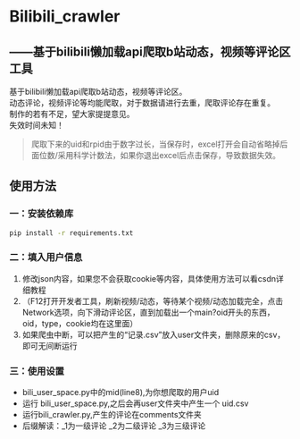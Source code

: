 # Bilibili_crawler 

## ——基于bilibili懒加载api爬取b站动态，视频等评论区工具

基于bilibili懒加载api爬取b站动态，视频等评论区。  
动态评论，视频评论等均能爬取，对于数据请进行去重，爬取评论存在重复。  
制作的若有不足，望大家提提意见。  
失效时间未知！  

> 爬取下来的uid和rpid由于数字过长，当保存时，excel打开会自动省略掉后面位数/采用科学计数法，如果你退出excel后点击保存，导致数据失效。    

## 使用方法

### 一：安装依赖库

```bash
pip install -r requirements.txt
```

### 二：填入用户信息

1. 修改json内容，如果您不会获取cookie等内容，具体使用方法可以看csdn详细教程
2. （F12打开开发者工具，刷新视频/动态，等待某个视频/动态加载完全，点击Network选项，向下滑动评论区，直到加载出一个main?oid开头的东西，oid，type，cookie均在这里面）
3. 如果爬虫中断，可以把产生的“记录.csv”放入user文件夹，删除原来的csv，即可无间断运行

### 三：使用设置
- bili_user_space.py中的mid(line8),为你想爬取的用户uid  
- 运行 bili_user_space.py,之后会再user文件夹中产生一个 uid.csv
- 运行bili_crawler.py,产生的评论在comments文件夹  
- 后缀解读：_1为一级评论 _2为二级评论 _3为三级评论  
